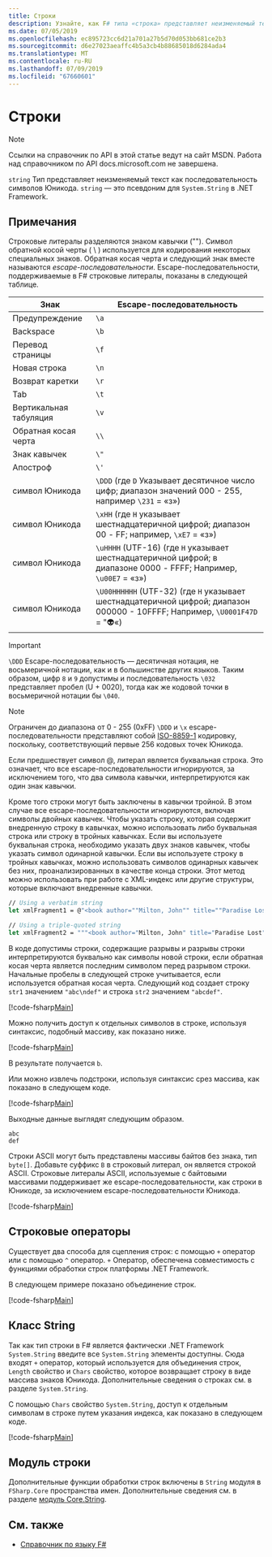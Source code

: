 ```yaml
---
title: Строки
description: Узнайте, как F# типа «строка» представляет неизменяемый текст как последовательность символов Юникода.
ms.date: 07/05/2019
ms.openlocfilehash: ec895723cc6d21a701a27b5d70d053bb681ce2b3
ms.sourcegitcommit: d6e27023aeaffc4b5a3cb4b88685018d6284ada4
ms.translationtype: MT
ms.contentlocale: ru-RU
ms.lasthandoff: 07/09/2019
ms.locfileid: "67660601"
---
```

# <a name="strings"></a>Строки

> [!NOTE]
> Ссылки на справочник по API в этой статье ведут на сайт MSDN.  Работа над справочником по API docs.microsoft.com не завершена.

`string` Тип представляет неизменяемый текст как последовательность символов Юникода. `string` — это псевдоним для `System.String` в .NET Framework.

## <a name="remarks"></a>Примечания

Строковые литералы разделяются знаком кавычки (""). Символ обратной косой черты ( \\ ) используется для кодирования некоторых специальных знаков. Обратная косая черта и следующий знак вместе называются *escape-последовательности*. Escape-последовательности, поддерживаемые в F# строковые литералы, показаны в следующей таблице.

|Знак|Escape-последовательность|
|---------|---------------|
|Предупреждение|`\a`|
|Backspace|`\b`|
|Перевод страницы|`\f`|
|Новая строка|`\n`|
|Возврат каретки|`\r`|
|Tab|`\t`|
|Вертикальная табуляция|`\v`|
|Обратная косая черта|`\\`|
|Знак кавычек|`\"`|
|Апостроф|`\'`|
|символ Юникода|`\DDD` (где `D` Указывает десятичное число цифр; диапазон значений 000 - 255, например `\231` = «з»)|
|символ Юникода|`\xHH` (где `H` указывает шестнадцатеричной цифрой; диапазон 00 - FF; например, `\xE7` = «з»)|
|символ Юникода|`\uHHHH` (UTF-16) (где `H` указывает шестнадцатеричной цифрой; в диапазоне 0000 - FFFF;  Например, `\u00E7` = «з»)|
|символ Юникода|`\U00HHHHHH` (UTF-32) (где `H` указывает шестнадцатеричной цифрой; диапазон 000000 - 10FFFF;  Например, `\U0001F47D` = "👽«)|

> [!IMPORTANT]
> `\DDD` Escape-последовательность — десятичная нотация, не восьмеричной нотации, как и в большинстве других языков. Таким образом, цифр `8` и `9` допустимы и последовательность `\032` представляет пробел (U + 0020), тогда как же кодовой точки в восьмеричной нотации бы `\040`.

> [!NOTE]
> Ограничен до диапазона от 0 - 255 (0xFF) `\DDD` и `\x` escape-последовательности представляют собой [ISO-8859-1](https://en.wikipedia.org/wiki/ISO/IEC_8859-1#Code_page_layout) кодировку, поскольку, соответствующий первые 256 кодовых точек Юникода.

Если предшествует символ @, литерал является буквальная строка. Это означает, что все escape-последовательности игнорируются, за исключением того, что два символа кавычки, интерпретируются как один знак кавычки.

Кроме того строки могут быть заключены в кавычки тройной. В этом случае все escape-последовательности игнорируются, включая символы двойных кавычек. Чтобы указать строку, которая содержит внедренную строку в кавычках, можно использовать либо буквальная строка или строку в тройных кавычках. Если вы используете буквальная строка, необходимо указать двух знаков кавычек, чтобы указать символ одинарной кавычки. Если вы используете строку в тройных кавычках, можно использовать символов одинарных кавычек без них, проанализированных в качестве конца строки. Этот метод можно использовать при работе с XML-индекс или другие структуры, которые включают внедренные кавычки.

```fsharp
// Using a verbatim string
let xmlFragment1 = @"<book author=""Milton, John"" title=""Paradise Lost"">"

// Using a triple-quoted string
let xmlFragment2 = """<book author="Milton, John" title="Paradise Lost">"""
```

В коде допустимы строки, содержащие разрывы и разрывы строки интерпретируются буквально как символы новой строки, если обратная косая черта является последним символом перед разрывом строки. Начальные пробелы в следующей строке учитывается, если используется обратная косая черта. Следующий код создает строку `str1` значением `"abc\ndef"` и строка `str2` значением `"abcdef"`.

[!code-fsharp[Main](../../../samples/snippets/fsharp/lang-ref-1/snippet1001.fs)]

Можно получить доступ к отдельных символов в строке, используя синтаксис, подобный массиву, как показано ниже.

[!code-fsharp[Main](../../../samples/snippets/fsharp/lang-ref-1/snippet1002.fs)]

В результате получается `b`.

Или можно извлечь подстроки, используя синтаксис срез массива, как показано в следующем коде.

[!code-fsharp[Main](../../../samples/snippets/fsharp/lang-ref-1/snippet1003.fs)]

Выходные данные выглядят следующим образом.

```
abc
def
```

Строки ASCII могут быть представлены массивы байтов без знака, тип `byte[]`. Добавьте суффикс `B` в строковый литерал, он является строкой ASCII. Строковые литералы ASCII, используемые с байтовыми массивами поддерживает же escape-последовательности, как строки в Юникоде, за исключением escape-последовательности Юникода.

[!code-fsharp[Main](../../../samples/snippets/fsharp/lang-ref-1/snippet1004.fs)]

## <a name="string-operators"></a>Строковые операторы

Существует два способа для сцепления строк: с помощью `+` оператор или с помощью `^` оператор. `+` Оператор, обеспечена совместимость с функциями обработки строк платформы .NET Framework.

В следующем примере показано объединение строк.

[!code-fsharp[Main](../../../samples/snippets/fsharp/lang-ref-1/snippet1006.fs)]

## <a name="string-class"></a>Класс String

Так как тип строки в F# является фактически .NET Framework `System.String` введите все `System.String` элементы доступны. Сюда входят `+` оператор, который используется для объединения строк, `Length` свойство и `Chars` свойство, которое возвращает строку в виде массива знаков Юникода. Дополнительные сведения о строках см. в разделе `System.String`.

С помощью `Chars` свойство `System.String`, доступ к отдельным символам в строке путем указания индекса, как показано в следующем коде.

[!code-fsharp[Main](../../../samples/snippets/fsharp/lang-ref-1/snippet1005.fs)]

## <a name="string-module"></a>Модуль строки

Дополнительные функции обработки строк включены в `String` модуля в `FSharp.Core` пространства имен. Дополнительные сведения см. в разделе [модуль Core.String](https://msdn.microsoft.com/visualfsharpdocs/conceptual/core.string-module-%5bfsharp%5d).

## <a name="see-also"></a>См. также

- [Справочник по языку F#](index.md)
